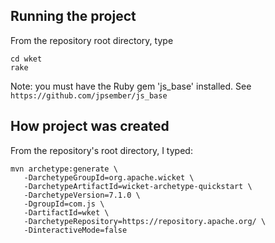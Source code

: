 ## Running the project

From the repository root directory, type
```
cd wket
rake
```

Note: you must have the Ruby gem 'js_base' installed.
See `https://github.com/jpsember/js_base`

## How project was created

From the repository's root directory, I typed:
```
mvn archetype:generate \
   -DarchetypeGroupId=org.apache.wicket \
   -DarchetypeArtifactId=wicket-archetype-quickstart \
   -DarchetypeVersion=7.1.0 \
   -DgroupId=com.js \
   -DartifactId=wket \
   -DarchetypeRepository=https://repository.apache.org/ \
   -DinteractiveMode=false
```
